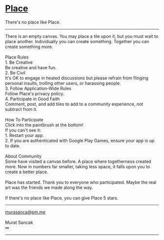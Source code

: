 # <a href="https://play.google.com/store/apps/details?id=com.murasanca.Place" target="_blank">Place</a>
There's no place like Place.
<hr>
There is an empty canvas. You may place a tile upon it, but you must wait to place another. Individually you can create something. Together you can create something more.
<br><br>
Place Rules
<br>
1. Be Creative
<br>
Be creative and have fun.
<br>
2. Be Civil
<br>
It's OK to engage in heated discussions but please refrain from flinging personal insults, trolling other users, or harassing people.
<br>
3. Follow Application-Wide Rules
<br>
Follow Place's privacy policy.
<br>
4. Participate in Good Faith
<br>
Comment, post, and add tiles to add to a community experience, not subtract from it.
<br><br>
How To Participate
<br>
Click into the paintbrush at the bottom!
<br>
If you can't see it:
<br>
1. Restart your app.
<br>
2. If you are authenticated with Google Play Games, ensure your app is up to date.
<br><br>
About Community
<br>
Some have visited a canvas before. A place where togetherness created more. Now in numbers far smaller, taking less space, it falls upon you to create a better place.
<br><br>
Place has started. Thank you to everyone who participated. Maybe the real art was the friends we made along the way.
<br><br>
If there's no place like Place, you can give Place 5 stars.
<hr>
<a href="mailto:murasanca@pm.me" target="_blank">murasanca@pm.me</a>
<br><br>
Murat Sancak
<br>
∞
<hr>
